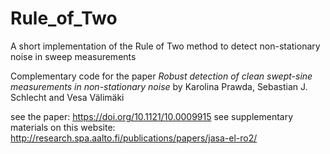 # Rule_of_Two
A short implementation of the Rule of Two method to detect non-stationary noise in sweep measurements

Complementary code for the paper _Robust detection of clean swept-sine measurements in non-stationary noise_
by Karolina Prawda, Sebastian J. Schlecht and Vesa Välimäki 

see the paper: https://doi.org/10.1121/10.0009915 
see supplementary materials on this website: http://research.spa.aalto.fi/publications/papers/jasa-el-ro2/
